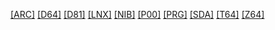 [[ARC]]([ARC]/index.html)
[[D64]]([D64]/index.html)
[[D81]]([D81]/index.html)
[[LNX]]([LNX]/index.html)
[[NIB]]([NIB]/index.html)
[[P00]]([P00]/index.html)
[[PRG]]([PRG]/index.html)
[[SDA]]([SDA]/index.html)
[[T64]]([T64]/index.html)
[[Z64]]([Z64]/index.html)
